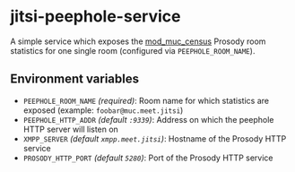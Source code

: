 # jitsi-peephole-service

A simple service which exposes the
[mod_muc_census](https://github.com/jitsi/jitsi-meet/blob/6682b52a1947deb0cf28043d3816b1081ef84c2b/resources/prosody-plugins/mod_muc_census.lua)
Prosody room statistics for one single room (configured via `PEEPHOLE_ROOM_NAME`).

## Environment variables

- `PEEPHOLE_ROOM_NAME` _(required)_: Room name for which statistics are exposed (example: `foobar@muc.meet.jitsi`)
- `PEEPHOLE_HTTP_ADDR` _(default `:9339`)_: Address on which the peephole HTTP server will listen on
- `XMPP_SERVER` _(default `xmpp.meet.jitsi`)_: Hostname of the Prosody HTTP service
- `PROSODY_HTTP_PORT` _(default `5280`)_: Port of the Prosody HTTP service
